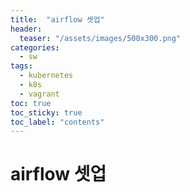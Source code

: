```yaml
---
title:  "airflow 셋업"
header:
  teaser: "/assets/images/500x300.png"
categories: 
  - sw
tags:
  - kubernetes
  - k8s
  - vagrant
toc: true
toc_sticky: true
toc_label: "contents"
---
```



airflow 셋업
=================================================